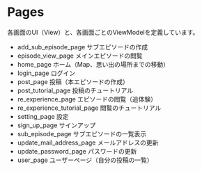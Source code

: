 # Pages

各画面のUI（View）と、各画面ごとのViewModelを定義しています。

- add_sub_episode_page サブエピソードの作成
- episode_view_page メインエピソードの閲覧
- home_page ホーム（Map、思い出の場所までの移動）
- login_page ログイン
- post_page 投稿（本エピソードの作成）
- post_tutorial_page 投稿のチュートリアル
- re_experience_page エピソードの閲覧（追体験）
- re_experience_tutorial_page 閲覧のチュートリアル
- setting_page 設定
- sign_up_page サインアップ
- sub_episode_page サブエピソードの一覧表示
- update_mail_address_page メールアドレスの更新
- update_password_page パスワードの更新
- user_page ユーザーページ（自分の投稿の一覧）